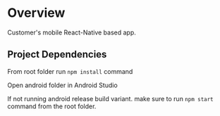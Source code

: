# Overview

Customer's mobile React-Native based app.

## Project Dependencies

From root folder run ```npm install``` command

Open android folder in Android Studio

If not running android release build variant. make sure to run ```npm start``` command from the root folder.